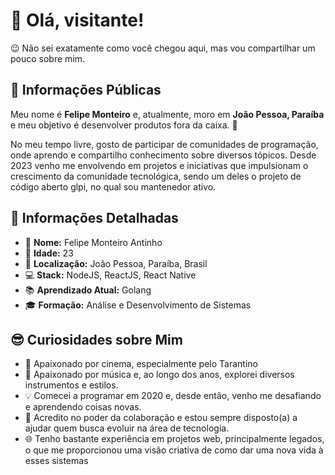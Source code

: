 # 👋 Olá, visitante!

😉 Não sei exatamente como você chegou aqui, mas vou compartilhar um pouco sobre mim. 

## 🌟 Informações Públicas

Meu nome é **Felipe Monteiro** e, atualmente, moro em **João Pessoa, Paraíba** e meu objetivo é desenvolver produtos fora da caixa. 🚀

No meu tempo livre, gosto de participar de comunidades de programação, onde aprendo e compartilho conhecimento sobre diversos tópicos. Desde 2023 venho me envolvendo em projetos e iniciativas que impulsionam o crescimento da comunidade tecnológica, sendo um deles o projeto de código aberto glpi, no qual sou mantenedor ativo.

## 📝 Informações Detalhadas

- 👤 **Nome:** Felipe Monteiro Antinho 
- 🎂 **Idade:** 23
- 📍 **Localização:** João Pessoa, Paraíba, Brasil  
- 💻 **Stack:** NodeJS, ReactJS, React Native
- 📚 **Aprendizado Atual:** Golang   
- 🎓 **Formação:** Análise e Desenvolvimento de Sistemas  

## 😎 Curiosidades sobre Mim

- 🎥 Apaixonado por cinema, especialmente pelo Tarantino
- 🎸 Apaixonado por música e, ao longo dos anos, explorei diversos instrumentos e estilos. 
- 💡 Comecei a programar em 2020 e, desde então, venho me desafiando e aprendendo coisas novas.   
- 🤗 Acredito no poder da colaboração e estou sempre disposto(a) a ajudar quem busca evoluir na área de tecnologia.   
- 🌐 Tenho bastante experiência em projetos web, principalmente legados, o que me proporcionou uma visão criativa de como dar uma nova vida à esses sistemas 
